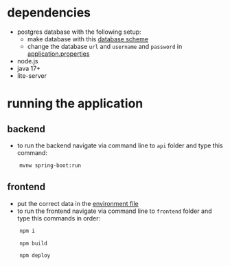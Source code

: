 # dependencies
- postgres database with the following setup:
    * make database with this [database scheme](api/src/main/resources/schema.sql)
    * change the database `url` and `username` and `password` in  [application.properties](api/src/main/resources/application.properties)
- node.js
- java 17+
- lite-server

# running the application
## backend
- to run the backend navigate via command line to `api` folder and type this command:
```bash
    mvnw spring-boot:run
``` 

## frontend 
- put the correct data in the  [environment file](frontend/src/environments/environment.ts)
- to run the frontend navigate via command line to `frontend` folder and type this commands in order:
```bash 
    npm i
```
```bash
    npm build
```
```bash
    npm deploy
```

    
